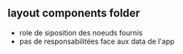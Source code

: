 ## layout components folder

- role de siposition des noeuds fournis
- pas de responsabilitées face aux data de l'app

